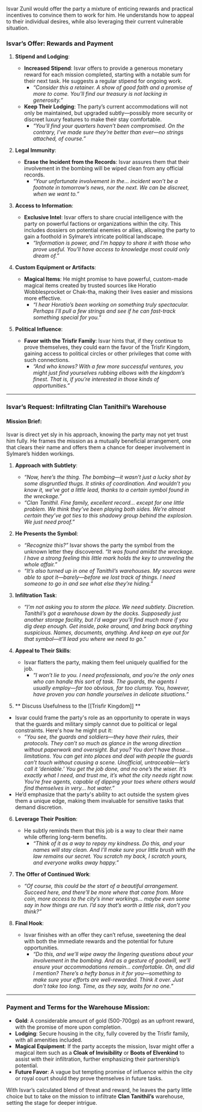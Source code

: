 Isvar Zunil would offer the party a mixture of enticing rewards and practical incentives to convince them to work for him. He understands how to appeal to their individual desires, while also leveraging their current vulnerable situation.

### **Isvar’s Offer: Rewards and Payment**

1. **Stipend and Lodging**:
   - **Increased Stipend**: Isvar offers to provide a generous monetary reward for each mission completed, starting with a notable sum for their next task. He suggests a regular stipend for ongoing work.
     - *“Consider this a retainer. A show of good faith and a promise of more to come. You’ll find our treasury is not lacking in generosity.”*
   - **Keep Their Lodging**: The party’s current accommodations will not only be maintained, but upgraded subtly—possibly more security or discreet luxury features to make their stay comfortable.
     - *“You’ll find your quarters haven’t been compromised. On the contrary, I’ve made sure they’re better than ever—no strings attached, of course.”*

2. **Legal Immunity**:
   - **Erase the Incident from the Records**: Isvar assures them that their involvement in the bombing will be wiped clean from any official records.
     - *“Your unfortunate involvement in the… incident won’t be a footnote in tomorrow’s news, nor the next. We can be discreet, when we want to.”*

3. **Access to Information**:
   - **Exclusive Intel**: Isvar offers to share crucial intelligence with the party on powerful factions or organizations within the city. This includes dossiers on potential enemies or allies, allowing the party to gain a foothold in Sylmare’s intricate political landscape.
     - *“Information is power, and I’m happy to share it with those who prove useful. You’ll have access to knowledge most could only dream of.”*

4. **Custom Equipment or Artifacts**:
   - **Magical Items**: He might promise to have powerful, custom-made magical items created by trusted sources like Horatio Wobblesprocket or Chak-tha, making their lives easier and missions more effective.
     - *“I hear Horatio’s been working on something truly spectacular. Perhaps I’ll pull a few strings and see if he can fast-track something special for you.”*

5. **Political Influence**:
   - **Favor with the Trisfir Family**: Isvar hints that, if they continue to prove themselves, they could earn the favor of the Trisfir Kingdom, gaining access to political circles or other privileges that come with such connections.
     - *“And who knows? With a few more successful ventures, you might just find yourselves rubbing elbows with the kingdom’s finest. That is, if you’re interested in those kinds of opportunities.”*

---

### **Isvar’s Request: Infiltrating Clan Tanithil’s Warehouse**

#### **Mission Brief**:
Isvar is direct yet sly in his approach, knowing the party may not yet trust him fully. He frames the mission as a mutually beneficial arrangement, one that clears their name and offers them a chance for deeper involvement in Sylmare’s hidden workings.

1. **Approach with Subtlety**:
   - *“Now, here’s the thing. The bombing—it wasn’t just a lucky shot by some disgruntled thugs. It stinks of coordination. And wouldn’t you know it, we’ve got a little lead, thanks to a certain symbol found in the wreckage.”*
   - *“Clan Tanithil. Fine family, excellent record… except for one little problem. We think they’ve been playing both sides. We’re almost certain they’ve got ties to this shadowy group behind the explosion. We just need proof.”*

2. **He Presents the Symbol**:
   - *“Recognize this?”* Isvar shows the party the symbol from the unknown letter they discovered. *“It was found amidst the wreckage. I have a strong feeling this little mark holds the key to unraveling the whole affair.”*
   - *“It’s also turned up in one of Tanithil’s warehouses. My sources were able to spot it—barely—before we lost track of things. I need someone to go in and see what else they’re hiding.”*

3. **Infiltration Task**:
   - *“I’m not asking you to storm the place. We need subtlety. Discretion. Tanithil’s got a warehouse down by the docks. Supposedly just another storage facility, but I’d wager you’ll find much more if you dig deep enough. Get inside, poke around, and bring back anything suspicious. Names, documents, anything. And keep an eye out for that symbol—it’ll lead you where we need to go.”*

4. **Appeal to Their Skills**:
   - Isvar flatters the party, making them feel uniquely qualified for the job.
     - *“I won’t lie to you. I need professionals, and you’re the only ones who can handle this sort of task. The guards, the agents I usually employ—far too obvious, far too clumsy. You, however, have proven you can handle yourselves in delicate situations.”*

5.  ** Discuss Usefulness to the [[Trisfir Kingdom]] **
- Isvar could frame the party's role as an opportunity to operate in ways that the guards and military simply cannot due to political or legal constraints. Here's how he might put it:
	- *“You see, the guards and soldiers—they have their rules, their protocols. They can’t so much as glance in the wrong direction without paperwork and oversight. But you? You don’t have those... limitations. You can get into places and deal with people the guards can’t touch without causing a scene. Unofficial, untraceable—let’s call it ‘deniable.’ You get the job done, and no one’s the wiser. It’s exactly what I need, and trust me, it’s what the city needs right now. You’re free agents, capable of dipping your toes where others would find themselves in very... hot water.”*
- He’d emphasize that the party's ability to act outside the system gives them a unique edge, making them invaluable for sensitive tasks that demand discretion.

6. **Leverage Their Position**:
   - He subtly reminds them that this job is a way to clear their name while offering long-term benefits.
     - *“Think of it as a way to repay my kindness. Do this, and your names will stay clean. And I’ll make sure your little brush with the law remains our secret. You scratch my back, I scratch yours, and everyone walks away happy.”*

7. **The Offer of Continued Work**:
   - *“Of course, this could be the start of a beautiful arrangement. Succeed here, and there’ll be more where that came from. More coin, more access to the city’s inner workings… maybe even some say in how things are run. I’d say that’s worth a little risk, don’t you think?”*

8. **Final Hook**:
   - Isvar finishes with an offer they can’t refuse, sweetening the deal with both the immediate rewards and the potential for future opportunities.
     - *“Do this, and we’ll wipe away the lingering questions about your involvement in the bombing. And as a gesture of goodwill, we’ll ensure your accommodations remain… comfortable. Oh, and did I mention? There’s a hefty bonus in it for you—something to make sure your efforts are well-rewarded. Think it over. Just don’t take too long. Time, as they say, waits for no one.”*

---

### **Payment and Terms for the Warehouse Mission**:
- **Gold**: A considerable amount of gold (500-700gp) as an upfront reward, with the promise of more upon completion.
- **Lodging**: Secure housing in the city, fully covered by the Trisfir family, with all amenities included.
- **Magical Equipment**: If the party accepts the mission, Isvar might offer a magical item such as a **Cloak of Invisibility** or **Boots of Elvenkind** to assist with their infiltration, further emphasizing their partnership’s potential.
- **Future Favor**: A vague but tempting promise of influence within the city or royal court should they prove themselves in future tasks.

With Isvar’s calculated blend of threat and reward, he leaves the party little choice but to take on the mission to infiltrate **Clan Tanithil’s** warehouse, setting the stage for deeper intrigue.